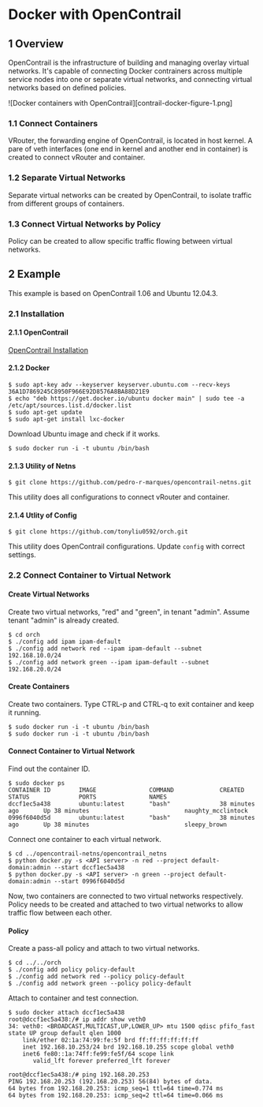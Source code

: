 # Docker with OpenContrail
## 1 Overview
OpenContrail is the infrastructure of building and managing overlay virtual networks. It's capable of connecting Docker contrainers across multiple service nodes into one or separate virtual networks, and connecting virtual networks based on defined policies.

![Docker containers with OpenContrail][contrail-docker-figure-1.png]

### 1.1 Connect Containers
VRouter, the forwarding engine of OpenContrail, is located in host kernel. A pare of veth interfaces (one end in kernel and another end in container) is created to connect vRouter and container.

### 1.2 Separate Virtual Networks
Separate virtual networks can be created by OpenContrail, to isolate traffic from different groups of containers.

### 1.3 Connect Virtual Networks by Policy
Policy can be created to allow specific traffic flowing between virtual networks.

## 2 Example
This example is based on OpenContrail 1.06 and Ubuntu 12.04.3.

### 2.1 Installation

#### 2.1.1 OpenContrail
[OpenContrail Installation](opencontrail-install.md)

#### 2.1.2 Docker

```
$ sudo apt-key adv --keyserver keyserver.ubuntu.com --recv-keys 36A1D7869245C8950F966E92D8576A8BA88D21E9
$ echo "deb https://get.docker.io/ubuntu docker main" | sudo tee -a /etc/apt/sources.list.d/docker.list
$ sudo apt-get update
$ sudo apt-get install lxc-docker
```

Download Ubuntu image and check if it works.
```
$ sudo docker run -i -t ubuntu /bin/bash
```

#### 2.1.3 Utility of Netns
```
$ git clone https://github.com/pedro-r-marques/opencontrail-netns.git
```
This utility does all configurations to connect vRouter and container.

#### 2.1.4 Utlity of Config
```
$ git clone https://github.com/tonyliu0592/orch.git
```
This utility does OpenContrail configurations. Update `config` with correct settings.

### 2.2 Connect Container to Virtual Network

#### Create Virtual Networks
Create two virtual networks, "red" and "green", in tenant "admin". Assume tenant "admin" is already created.
```
$ cd orch
$ ./config add ipam ipam-default
$ ./config add network red --ipam ipam-default --subnet 192.168.10.0/24
$ ./config add network green --ipam ipam-default --subnet 192.168.20.0/24
```

#### Create Containers
Create two containers. Type CTRL-p and CTRL-q to exit container and keep it running.
```
$ sudo docker run -i -t ubuntu /bin/bash
$ sudo docker run -i -t ubuntu /bin/bash
```

#### Connect Container to Virtual Network
Find out the container ID.
```
$ sudo docker ps
CONTAINER ID        IMAGE               COMMAND             CREATED             STATUS              PORTS               NAMES
dccf1ec5a438        ubuntu:latest       "bash"              38 minutes ago       Up 38 minutes                           naughty_mcclintock
0996f6040d5d        ubuntu:latest       "bash"              38 minutes ago       Up 38 minutes                           sleepy_brown
```

Connect one container to each virtual network.
```
$ cd ../opencontrail-netns/opencontrail_netns
$ python docker.py -s <API server> -n red --project default-domain:admin --start dccf1ec5a438
$ python docker.py -s <API server> -n green --project default-domain:admin --start 0996f6040d5d
```

Now, two containers are connected to two virtual networks respectively. Policy needs to be created and attached to two virtual networks to allow traffic flow between each other.

#### Policy
Create a pass-all policy and attach to two virtual networks.
```
$ cd ../../orch
$ ./config add policy policy-default
$ ./config add network red --policy policy-default
$ ./config add network green --policy policy-default
```

Attach to container and test connection.
```
$ sudo docker attach dccf1ec5a438
root@dccf1ec5a438:/# ip addr show veth0
34: veth0: <BROADCAST,MULTICAST,UP,LOWER_UP> mtu 1500 qdisc pfifo_fast state UP group default qlen 1000
    link/ether 02:1a:74:99:fe:5f brd ff:ff:ff:ff:ff:ff
    inet 192.168.10.253/24 brd 192.168.10.255 scope global veth0
    inet6 fe80::1a:74ff:fe99:fe5f/64 scope link 
       valid_lft forever preferred_lft forever

root@dccf1ec5a438:/# ping 192.168.20.253
PING 192.168.20.253 (192.168.20.253) 56(84) bytes of data.
64 bytes from 192.168.20.253: icmp_seq=1 ttl=64 time=0.774 ms
64 bytes from 192.168.20.253: icmp_seq=2 ttl=64 time=0.066 ms

```



